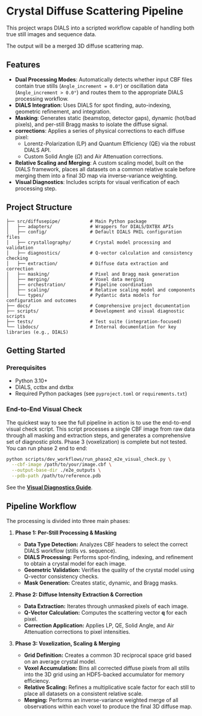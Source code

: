 # Crystal Diffuse Scattering Pipeline

This project wraps DIALS into a scripted workflow capable of handling both true still images and sequence data.

The output will be a merged 3D diffuse scattering map.


## Features

*   **Dual Processing Modes**: Automatically detects whether input CBF files contain true stills (`Angle_increment = 0.0°`) or oscillation data (`Angle_increment > 0.0°`) and routes them to the appropriate DIALS processing workflow.
*   **DIALS Integration**: Uses DIALS for spot finding, auto-indexing, geometric refinement, and integration.
*   **Masking**: Generates static (beamstop, detector gaps), dynamic (hot/bad pixels), and per-still Bragg masks to isolate the diffuse signal.
*   **corrections**: Applies a series of physical corrections to each diffuse pixel:
    *   Lorentz-Polarization (LP) and Quantum Efficiency (QE) via the robust DIALS API.
    *   Custom Solid Angle ($\Omega$) and Air Attenuation corrections.
*   **Relative Scaling and Merging**: A custom scaling model, built on the DIALS framework, places all datasets on a common relative scale before merging them into a final 3D map via inverse-variance weighting.
*   **Visual Diagnostics**: Includes scripts for visual verification of each processing step.

## Project Structure

```
├── src/diffusepipe/           # Main Python package
│   ├── adapters/              # Wrappers for DIALS/DXTBX APIs
│   ├── config/                # Default DIALS PHIL configuration files
│   ├── crystallography/       # Crystal model processing and validation
│   ├── diagnostics/           # Q-vector calculation and consistency checking
│   ├── extraction/            # Diffuse data extraction and correction
│   ├── masking/               # Pixel and Bragg mask generation
│   ├── merging/               # Voxel data merging
│   ├── orchestration/         # Pipeline coordination
│   ├── scaling/               # Relative scaling model and components
│   └── types/                 # Pydantic data models for configuration and outcomes
├── docs/                      # Comprehensive project documentation
├── scripts/                   # Development and visual diagnostic scripts
├── tests/                     # Test suite (integration-focused)
└── libdocs/                   # Internal documentation for key libraries (e.g., DIALS)
```

## Getting Started

### Prerequisites

*   Python 3.10+
*   DIALS, cctbx and dxtbx
*   Required Python packages (see `pyproject.toml` or `requirements.txt`)

### End-to-End Visual Check

The quickest way to see the full pipeline in action is to use the end-to-end visual check script. This script processes a single CBF image from raw data through all masking and extraction steps, and generates a comprehensive set of diagnostic plots. Phase 3 (voxelization) is complete but not tested. You can run phase 2 end to end:

```bash
python scripts/dev_workflows/run_phase2_e2e_visual_check.py \
  --cbf-image /path/to/your/image.cbf \
  --output-base-dir ./e2e_outputs \
  --pdb-path /path/to/reference.pdb
```

See the **[Visual Diagnostics Guide](docs/VISUAL_DIAGNOSTICS_GUIDE.md)**.

## Pipeline Workflow

The processing is divided into three main phases:

1.  **Phase 1: Per-Still Processing & Masking**
    *   **Data Type Detection:** Analyzes CBF headers to select the correct DIALS workflow (stills vs. sequence).
    *   **DIALS Processing:** Performs spot-finding, indexing, and refinement to obtain a crystal model for each image.
    *   **Geometric Validation:** Verifies the quality of the crystal model using Q-vector consistency checks.
    *   **Mask Generation:** Creates static, dynamic, and Bragg masks.

2.  **Phase 2: Diffuse Intensity Extraction & Correction**
    *   **Data Extraction:** Iterates through unmasked pixels of each image.
    *   **Q-Vector Calculation:** Computes the scattering vector $\mathbf{q}$ for each pixel.
    *   **Correction Application:** Applies LP, QE, Solid Angle, and Air Attenuation corrections to pixel intensities.

3.  **Phase 3: Voxelization, Scaling & Merging**
    *   **Grid Definition:** Creates a common 3D reciprocal space grid based on an average crystal model.
    *   **Voxel Accumulation:** Bins all corrected diffuse pixels from all stills into the 3D grid using an HDF5-backed accumulator for memory efficiency.
    *   **Relative Scaling:** Refines a multiplicative scale factor for each still to place all datasets on a consistent relative scale.
    *   **Merging:** Performs an inverse-variance weighted merge of all observations within each voxel to produce the final 3D diffuse map.

